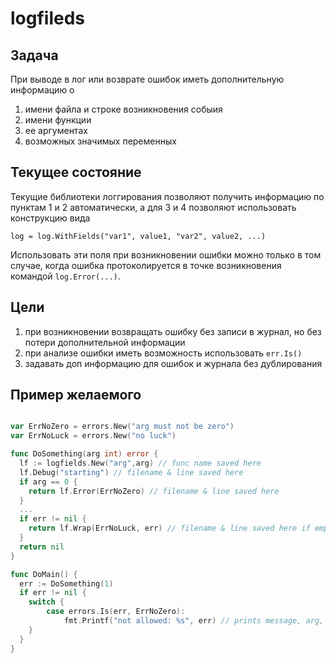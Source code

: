 # logfileds

## Задача

При выводе в лог или возврате ошибок иметь дополнительную информацию о

1. имени файла и строке возникновения собыия
2. имени функции
3. ее аргументах
4. возможных значимых переменных

## Текущее состояние

Текущие библиотеки логгирования позволяют получить информацию по пунктам 1 и 2 автоматически, а для 3 и 4 позволяют использовать конструкцию вида

```
log = log.WithFields("var1", value1, "var2", value2, ...)
```

Использовать эти поля при возникновении ошибки можно только в том случае, когда ошибка протоколируется в точке возникновения командой `log.Error(...)`.

## Цели

1. при возникновении возвращать ошибку без записи в журнал, но без потери дополнительной информации
2. при анализе ошибки иметь возможность использовать `err.Is()`
3. задавать доп информацию для ошибок и журнала без дублирования

## Пример желаемого

```go

var ErrNoZero = errors.New("arg must not be zero")
var ErrNoLuck = errors.New("no luck")

func DoSomething(arg int) error {
  lf := logfields.New("arg",arg) // func name saved here
  lf.Debug("starting") // filename & line saved here
  if arg == 0 {
    return lf.Error(ErrNoZero) // filename & line saved here
  }
  ...
  if err != nil {
    return lf.Wrap(ErrNoLuck, err) // filename & line saved here if empty
  }
  return nil
}

func DoMain() {
  err := DoSomething(1)
  if err != nil {
    switch {
        case errors.Is(err, ErrNoZero):
            fmt.Printf("not allowed: %s", err) // prints message, arg, func, filename, line
    }
  }
}

```

